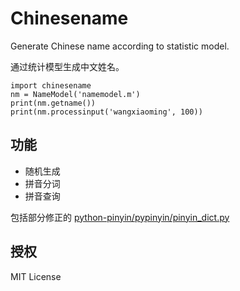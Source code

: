 # Chinesename

Generate Chinese name according to statistic model.

通过统计模型生成中文姓名。

    import chinesename
    nm = NameModel('namemodel.m')
    print(nm.getname())
    print(nm.processinput('wangxiaoming', 100))

## 功能

* 随机生成
* 拼音分词
* 拼音查询

包括部分修正的 [python-pinyin/pypinyin/pinyin_dict.py](https://github.com/mozillazg/python-pinyin/blob/master/pypinyin/pinyin_dict.py)

## 授权

MIT License
